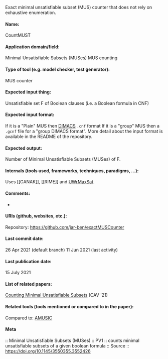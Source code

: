 Exact minimal unsatisfiable subset (MUS) counter that does not rely on exhaustive enumeration.

#### Name:
CountMUST

#### Application domain/field:
Minimal Unsatisfiable Subsets (MUSes)
MUS counting

#### Type of tool (e.g. model checker, test generator):
MUS counter

#### Expected input thing:
Unsatisfiable set F of Boolean clauses (i.e. a Boolean formula in CNF)

#### Expected input format:
If it is a "Plain" MUS then [DIMACS](../Formats/DIMACS.md) `.cnf` format
If it is a "group" MUS then a `.gcnf` file for a "group DIMACS format". 
More detail about the input format is available in the README of the repository.

#### Expected output:
Number of Minimal Unsatisfiable Subsets (MUSes) of F.

#### Internals (tools used, frameworks, techniques, paradigms, ...):
Uses [[GANAK]], [[RIME]] and [UWrMaxSat](Solvers/UWrMaxSat.md).

#### Comments:
-

#### URIs (github, websites, etc.):
Repository: https://github.com/jar-ben/exactMUSCounter

#### Last commit date:
26 Apr 2021 (default branch)
11 Jun 2021 (last activity)

#### Last publication date:
15 July 2021

#### List of related papers:
[Counting Minimal Unsatisfiable Subsets](https://doi.org/10.1007/978-3-030-81688-9_15) (CAV '21)

#### Related tools (tools mentioned or compared to in the paper):
Compared to: [AMUSIC](AMUSIC.md)

#### Meta
:: Minimal Unsatisfiable Subsets (MUSes)
:: PV1 :: counts minimal unsatisfiable subsets of a given boolean formula
:: Source :: https://doi.org/10.1145/3550355.3552426
